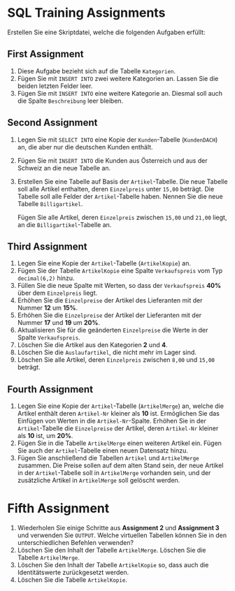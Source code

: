 # SQL Training Assignments

Erstellen Sie eine Skriptdatei, welche die folgenden Aufgaben erfüllt:

## First Assignment
1. Diese Aufgabe bezieht sich auf die Tabelle `Kategorien`.
2. Fügen Sie mit `INSERT INTO` zwei weitere Kategorien an. Lassen Sie die beiden letzten Felder leer.
3. Fügen Sie mit `INSERT INTO` eine weitere Kategorie an. Diesmal soll auch die Spalte `Beschreibung` leer bleiben.

## Second Assignment
1. Legen Sie mit `SELECT INTO` eine Kopie der `Kunden`-Tabelle (`KundenDACH`) an, die aber nur die deutschen Kunden enthält.
2. Fügen Sie mit `INSERT INTO` die Kunden aus Österreich und aus der Schweiz an die neue Tabelle an.
3. Erstellen Sie eine Tabelle auf Basis der `Artikel`-Tabelle. Die neue Tabelle soll alle Artikel enthalten, deren `Einzelpreis` unter `15,00` beträgt. Die Tabelle soll alle Felder der `Artikel`-Tabelle haben. Nennen Sie die neue Tabelle `Billigartikel`.

   Fügen Sie alle Artikel, deren `Einzelpreis` zwischen `15,00` und `21,00` liegt, an die `Billigartikel`-Tabelle an.

## Third Assignment
1. Legen Sie eine Kopie der `Artikel`-Tabelle (`ArtikelKopie`) an.
2. Fügen Sie der Tabelle `ArtikelKopie` eine Spalte `Verkaufspreis` vom Typ `decimal(6,2)` hinzu.
3. Füllen Sie die neue Spalte mit Werten, so dass der `Verkaufspreis` **40%** über dem `Einzelpreis` liegt.
4. Erhöhen Sie die `Einzelpreise` der Artikel des Lieferanten mit der Nummer **12** um **15%**.
5. Erhöhen Sie die `Einzelpreise` der Artikel der Lieferanten mit der Nummer **17** und **19** um **20%**.
6. Aktualisieren Sie für die geänderten `Einzelpreise` die Werte in der Spalte `Verkaufspreis`.
7. Löschen Sie die Artikel aus den Kategorien **2** und **4**.
8. Löschen Sie die `Auslaufartikel`, die nicht mehr im Lager sind.
9. Löschen Sie alle Artikel, deren `Einzelpreis` zwischen `8,00` und `15,00` beträgt.

## Fourth Assignment
1. Legen Sie eine Kopie der `Artikel`-Tabelle (`ArtikelMerge`) an, welche die Artikel enthält deren `Artikel-Nr` kleiner als **10** ist. Ermöglichen Sie das Einfügen von Werten in die `Artikel-Nr`-Spalte. Erhöhen Sie in der `Artikel`-Tabelle die `Einzelpreise` der Artikel, deren `Artikel-Nr` kleiner als **10** ist, um **20%**.
2. Fügen Sie in die Tabelle `ArtikelMerge` einen weiteren Artikel ein. Fügen Sie auch der `Artikel`-Tabelle einen neuen Datensatz hinzu.
3. Fügen Sie anschließend die Tabellen `Artikel` und `ArtikelMerge` zusammen. Die Preise sollen auf dem alten Stand sein, der neue Artikel in der `Artikel`-Tabelle soll in `ArtikelMerge` vorhanden sein, und der zusätzliche Artikel in `ArtikelMerge` soll gelöscht werden.

# Fifth Assignment
1. Wiederholen Sie einige Schritte aus **Assignment 2** und **Assignment 3** und verwenden Sie `OUTPUT`. Welche virtuellen Tabellen können Sie in den unterschiedlichen Befehlen verwenden?
2. Löschen Sie den Inhalt der Tabelle `ArtikelMerge`. Löschen Sie die Tabelle `ArtikelMerge`.
3. Löschen Sie den Inhalt der Tabelle `ArtikelKopie` so, dass auch die Identitätswerte zurückgesetzt werden.
4. Löschen Sie die Tabelle `ArtikelKopie`.
